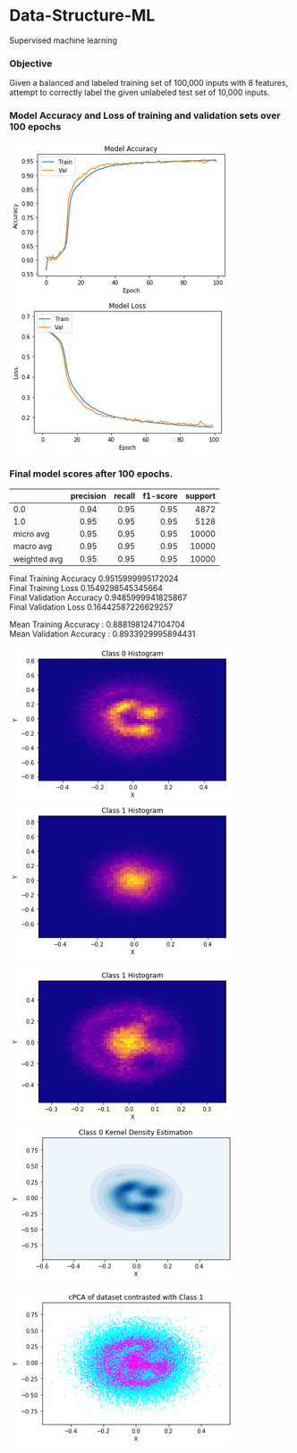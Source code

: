 # Data-Structure-ML
Supervised machine learning

### Objective
Given a balanced and labeled training set of 100,000 inputs with 8 features, attempt to correctly label the given unlabeled test set of 10,000 inputs. 

### Model Accuracy and Loss of training and validation sets over 100 epochs
![png](Graphs/Train/output_0_1.png) ![png](Graphs/Train/output_0_2.png)  
  
### Final model scores after 100 epochs. 
|         | precision |   recall | f1-score  | support|
| ------------- |:-------------:| -----:| -----:| -----:|
|0.0   |    0.94  |    0.95  |    0.95  |    4872|
1.0    |   0.95    |  0.95   |   0.95  |    5128|
micro avg   |    0.95   |  0.95   |   0.95  |   10000|
macro avg   |    0.95   |   0.95   |   0.95  |   10000|
weighted avg   |    0.95  |    0.95   |   0.95  |   10000|

Final Training Accuracy 0.9515999995172024  
Final Training Loss 0.1549298545345664  
Final Validation Accuracy 0.9485999941825867  
Final Validation Loss 0.16442587226629257  

Mean Training Accuracy :  0.8881981247104704  
Mean Validation Accuracy :  0.8933929995894431  

![png](Graphs/Structure/output_2_1.png) ![png](Graphs/Structure/output_2_2.png)

![png](Graphs/Structure/output_2_3.png) ![png](Graphs/Structure/output_2_4.png)

![png](Graphs/Structure/output_2_0.png)
